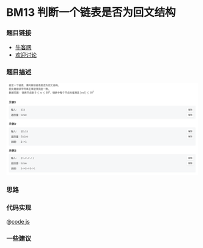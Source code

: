 # BM13 判断一个链表是否为回文结构



### 题目链接

- [牛客网](https://www.nowcoder.com/share/jump/8484115461694840858005)
- [欢迎讨论]()

### 题目描述

![反转链表.png](../images/isPail.png)



### 思路

### 代码实现

@[code js](@code/algorithm/interview-101/isPail.js)


### 一些建议